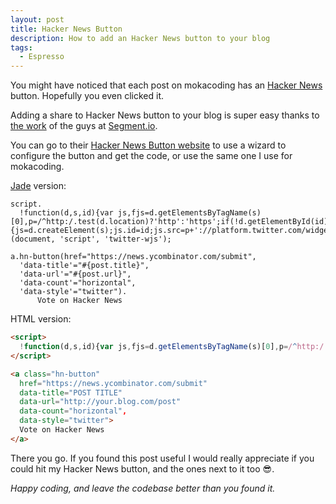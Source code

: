 ```yaml
---
layout: post
title: Hacker News Button
description: How to add an Hacker News button to your blog
tags:
  - Espresso
---
```


You might have noticed that each post on mokacoding has an [Hacker News](https://news.ycombinator.com/news) button. Hopefully you even clicked it.

Adding a share to Hacker News button to your blog is super easy thanks to [the work](https://segment.io/) of the guys at [Segment.io](https://segment.io/).

You can go to their [Hacker News Button website](https://segment.io/) to use a wizard to configure the button and get the code, or use the same one I use for mokacoding.

[Jade](http://jade-lang.com/) version:

```jade
script.
  !function(d,s,id){var js,fjs=d.getElementsByTagName(s)[0],p=/^http:/.test(d.location)?'http':'https';if(!d.getElementById(id)){js=d.createElement(s);js.id=id;js.src=p+'://platform.twitter.com/widgets.js';fjs.parentNode.insertBefore(js,fjs);}}(document, 'script', 'twitter-wjs');

a.hn-button(href="https://news.ycombinator.com/submit",
  'data-title'="#{post.title}",
  'data-url'="#{post.url}",
  'data-count'="horizontal",
  'data-style'="twitter").
      Vote on Hacker News
```

HTML version:

```html
<script>
  !function(d,s,id){var js,fjs=d.getElementsByTagName(s)[0],p=/^http:/.test(d.location)?'http':'https';if(!d.getElementById(id)){js=d.createElement(s);js.id=id;js.src=p+'://platform.twitter.com/widgets.js';fjs.parentNode.insertBefore(js,fjs);}}(document, 'script', 'twitter-wjs');
</script>

<a class="hn-button"
  href="https://news.ycombinator.com/submit"
  data-title="POST TITLE"
  data-url="http://your.blog.com/post"
  data-count="horizontal",
  data-style="twitter">
  Vote on Hacker News
</a>
```

There you go. If you found this post useful I would really appreciate if you could hit my Hacker News button, and the ones next to it too 😎.

_Happy coding, and leave the codebase better than you found it._
